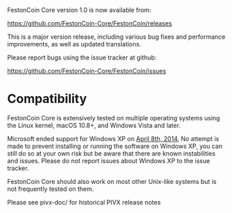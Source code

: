 FestonCoin Core version 1.0 is now available from:

  <https://github.com/FestonCoin-Core/FestonCoin/releases>

This is a major version release, including various bug fixes and
performance improvements, as well as updated translations.

Please report bugs using the issue tracker at github:

  <https://github.com/FestonCoin-Core/FestonCoin/issues>

Compatibility
==============

FestonCoin Core is extensively tested on multiple operating systems using
the Linux kernel, macOS 10.8+, and Windows Vista and later.

Microsoft ended support for Windows XP on [April 8th, 2014](https://www.microsoft.com/en-us/WindowsForBusiness/end-of-xp-support),
No attempt is made to prevent installing or running the software on Windows XP, you
can still do so at your own risk but be aware that there are known instabilities and issues.
Please do not report issues about Windows XP to the issue tracker.

FestonCoin Core should also work on most other Unix-like systems but is not
frequently tested on them.


Please see pivx-doc/ for historical PIVX release notes
